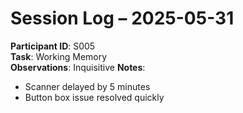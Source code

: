 # Session Log – 2025-05-31

**Participant ID**: S005  
**Task**: Working Memory  
**Observations**: Inquisitive
**Notes**:
- Scanner delayed by 5 minutes
- Button box issue resolved quickly
